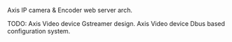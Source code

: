Axis IP camera & Encoder web server arch.

TODO:
Axis Video device Gstreamer design.
Axis Video device Dbus based configuration system.